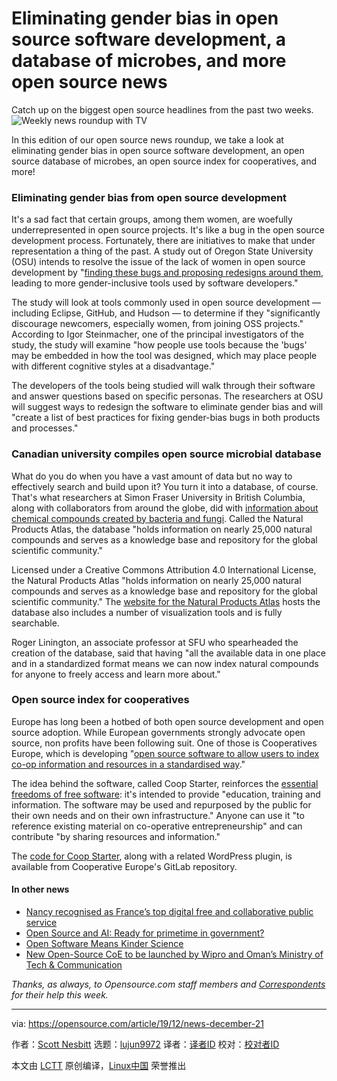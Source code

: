 [#]: collector: (lujun9972)
[#]: translator: ( )
[#]: reviewer: ( )
[#]: publisher: ( )
[#]: url: ( )
[#]: subject: (Eliminating gender bias in open source software development, a database of microbes, and more open source news)
[#]: via: (https://opensource.com/article/19/12/news-december-21)
[#]: author: (Scott Nesbitt https://opensource.com/users/scottnesbitt)

Eliminating gender bias in open source software development, a database of microbes, and more open source news
======
Catch up on the biggest open source headlines from the past two weeks.
![Weekly news roundup with TV][1]

In this edition of our open source news roundup, we take a look at eliminating gender bias in open source software development, an open source database of microbes, an open source index for cooperatives, and more!

### Eliminating gender bias from open source development

It's a sad fact that certain groups, among them women, are woefully underrepresented in open source projects. It's like a bug in the open source development process. Fortunately, there are initiatives to make that under representation a thing of the past. A study out of Oregon State University (OSU) intends to resolve the issue of the lack of women in open source development by "[finding these bugs and proposing redesigns around them][2], leading to more gender-inclusive tools used by software developers."

The study will look at tools commonly used in open source development — including Eclipse, GitHub, and Hudson — to determine if they "significantly discourage newcomers, especially women, from joining OSS projects." According to Igor Steinmacher, one of the principal investigators of the study, the study will examine "how people use tools because the 'bugs' may be embedded in how the tool was designed, which may place people with different cognitive styles at a disadvantage."

The developers of the tools being studied will walk through their software and answer questions based on specific personas. The researchers at OSU will suggest ways to redesign the software to eliminate gender bias and will "create a list of best practices for fixing gender-bias bugs in both products and processes."

### Canadian university compiles open source microbial database

What do you do when you have a vast amount of data but no way to effectively search and build upon it? You turn it into a database, of course. That's what researchers at Simon Fraser University in British Columbia, along with collaborators from around the globe, did with [information about chemical compounds created by bacteria and fungi][3]. Called the Natural Products Atlas, the database "holds information on nearly 25,000 natural compounds and serves as a knowledge base and repository for the global scientific community."

Licensed under a Creative Commons Attribution 4.0 International License, the Natural Products Atlas "holds information on nearly 25,000 natural compounds and serves as a knowledge base and repository for the global scientific community." The [website for the Natural Products Atlas][4] hosts the database also includes a number of visualization tools and is fully searchable.

Roger Linington, an associate professor at SFU who spearheaded the creation of the database, said that having "all the available data in one place and in a standardized format means we can now index natural compounds for anyone to freely access and learn more about."

### Open source index for cooperatives

Europe has long been a hotbed of both open source development and open source adoption. While European governments strongly advocate open source, non profits have been following suit. One of those is Cooperatives Europe, which is developing "[open source software to allow users to index co-op information and resources in a standardised way][5]."

The idea behind the software, called Coop Starter, reinforces the [essential freedoms of free software][6]: it's intended to provide "education, training and information. The software may be used and repurposed by the public for their own needs and on their own infrastructure." Anyone can use it "to reference existing material on co-operative entrepreneurship" and can contribute "by sharing resources and information."

The [code for Coop Starter][7], along with a related WordPress plugin, is available from Cooperative Europe's GitLab repository.

#### In other news

  * [Nancy recognised as France’s top digital free and collaborative public service][8]
  * [Open Source and AI: Ready for primetime in government?][9]
  * [Open Software Means Kinder Science][10]
  * [New Open-Source CoE to be launched by Wipro and Oman’s Ministry of Tech &amp; Communication][11]



_Thanks, as always, to Opensource.com staff members and [Correspondents][12] for their help this week._

--------------------------------------------------------------------------------

via: https://opensource.com/article/19/12/news-december-21

作者：[Scott Nesbitt][a]
选题：[lujun9972][b]
译者：[译者ID](https://github.com/译者ID)
校对：[校对者ID](https://github.com/校对者ID)

本文由 [LCTT](https://github.com/LCTT/TranslateProject) 原创编译，[Linux中国](https://linux.cn/) 荣誉推出

[a]: https://opensource.com/users/scottnesbitt
[b]: https://github.com/lujun9972
[1]: https://opensource.com/sites/default/files/styles/image-full-size/public/lead-images/weekly_news_roundup_tv.png?itok=B6PM4S1i (Weekly news roundup with TV)
[2]: https://techxplore.com/news/2019-12-professors-gender-biased-bugs-open-source-software.html
[3]: https://www.sfu.ca/sfunews/stories/2019/12/sfu-global-collaboration-creates-world-s-first-open-source-datab.html
[4]: https://www.npatlas.org/joomla/
[5]: https://www.thenews.coop/144412/sector/regional-organisations/cooperatives-europe-builds-open-source-index-for-the-co-op-movement/
[6]: https://www.gnu.org/philosophy/free-sw.en.html
[7]: https://git.happy-dev.fr/startinblox/applications/coop-starter
[8]: https://joinup.ec.europa.eu/collection/open-source-observatory-osor/news/territoire-numerique-libre
[9]: https://federalnewsnetwork.com/commentary/2019/12/open-source-and-ai-ready-for-primetime-in-government/
[10]: https://blogs.scientificamerican.com/observations/open-software-means-kinder-science/
[11]: https://www.indianweb2.com/2019/12/11/new-open-source-coe-to-be-launched-by-wipro-and-omans-ministry-of-tech-communication/
[12]: https://opensource.com/correspondent-program

